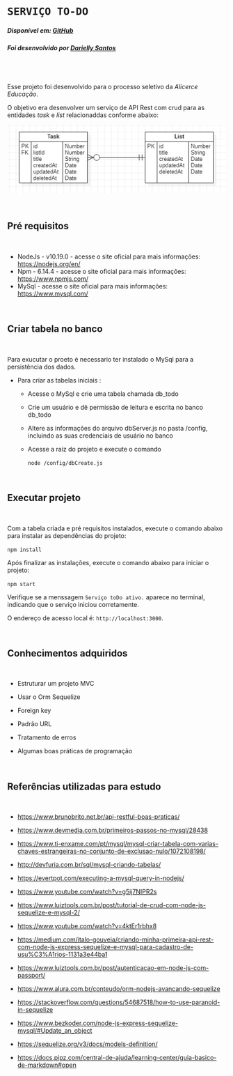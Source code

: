 # `SERVIÇO TO-DO`

##### Disponível em: [GitHub](https://github.com/Dariellysantos/to-do-service)

##### Foi desenvolvido por [Darielly Santos](https://www.linkedin.com/in/darielly-santos/)

<br><br>

Esse projeto foi desenvolvido para o processo seletivo da _Alicerce Educação_.

O objetivo era desenvolver um serviço de API Rest com crud para as entidades _task_ e _list_ relacionaddas conforme abaixo:

![relacionamento entre task e list](relacionamento-task-list.jpeg)

<br>

## Pré requisitos

<br>

- NodeJs - v10.19.0 - acesse o site oficial para mais informações: https://nodejs.org/en/
- Npm - 6.14.4 - acesse o site oficial para mais informações: https://www.npmjs.com/
- MySql - acesse o site oficial para mais informações: https://www.mysql.com/

<br>

## Criar tabela no banco

<br>

Para exucutar o proeto é necessario ter instalado o MySql para a persistência dos dados.

- Para criar as tabelas iniciais :

  - Acesse o MySql e crie uma tabela chamada db_todo

  - Crie um usuário e dê permissão de leitura e escrita no banco db_todo

  - Altere as informações do arquivo dbServer.js no pasta /config, incluindo as suas credenciais de usuário no banco

  - Acesse a raiz do projeto e execute o comando

    `node /config/dbCreate.js`

<br>

## Executar projeto

<br>

Com a tabela criada e pré requisitos instalados, execute o comando abaixo para instalar as dependências do projeto:

`npm install`

Após finalizar as instalações, execute o comando abaixo para iniciar o projeto:

`npm start`

Verifique se a menssagem `Serviço toDo ativo.` aparece no terminal, indicando que o serviço iniciou corretamente.

O endereço de acesso local é: `http://localhost:3000`.

<br>

## Conhecimentos adquiridos

<br>

- Estruturar um projeto MVC

- Usar o Orm Sequelize

- Foreign key

- Padrão URL

- Tratamento de erros

- Algumas boas práticas de programação

<br>

## Referências utilizadas para estudo

<br>

- https://www.brunobrito.net.br/api-restful-boas-praticas/

- https://www.devmedia.com.br/primeiros-passos-no-mysql/28438

- https://www.ti-enxame.com/pt/mysql/mysql-criar-tabela-com-varias-chaves-estrangeiras-no-conjunto-de-exclusao-nulo/1072108198/

- http://devfuria.com.br/sql/mysql-criando-tabelas/

- https://evertpot.com/executing-a-mysql-query-in-nodejs/

- https://www.youtube.com/watch?v=g5ij7NIPR2s

- https://www.luiztools.com.br/post/tutorial-de-crud-com-node-js-sequelize-e-mysql-2/

- https://www.youtube.com/watch?v=4ktEr1rbhx8

- https://medium.com/italo-gouveia/criando-minha-primeira-api-rest-com-node-js-express-sequelize-e-mysql-para-cadastro-de-usu%C3%A1rios-1131a3e44ba1

- https://www.luiztools.com.br/post/autenticacao-em-node-js-com-passport/

- https://www.alura.com.br/conteudo/orm-nodejs-avancando-sequelize

- https://stackoverflow.com/questions/54687518/how-to-use-paranoid-in-sequelize

- https://www.bezkoder.com/node-js-express-sequelize-mysql/#Update_an_object

- https://sequelize.org/v3/docs/models-definition/

- https://docs.pipz.com/central-de-ajuda/learning-center/guia-basico-de-markdown#open
